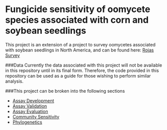 # Fungicide sensitivity of oomycete species associated with corn and soybean seedlings

This project is an extension of a project to survey oomycetes associated with soybean seedlings in North America, and can be found here: [Rojas Survey](https://github.com/Chilverslab/Rojas_Survey_Phytopath_2016)

###Data 
Currently the data associated with this project will not be available in this repository until in its final form. Therefore, the code provided in this repository can be used as a guide for those wishing to perform similar analysis.

###This project can be broken into the following sections
* [Assay Development](Assay_Development.md)
* [Assay Validation](MethodCorrelation.md)
* [Assay Evaluation]()
* [Community Sensitivity]()
* [Phylogenetics](Phylogenetics.md)

 

